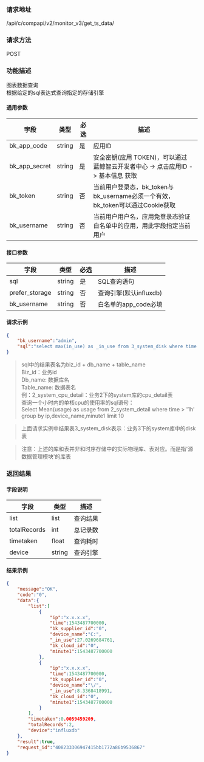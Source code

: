 
### 请求地址

/api/c/compapi/v2/monitor_v3/get_ts_data/



### 请求方法

POST


### 功能描述

图表数据查询  
根据给定的sql表达式查询指定的存储引擎  



#### 通用参数

| 字段 | 类型 | 必选 |  描述 |
|-----------|------------|--------|------------|
| bk_app_code  |  string    | 是 | 应用ID     |
| bk_app_secret|  string    | 是 | 安全密钥(应用 TOKEN)，可以通过 蓝鲸智云开发者中心 -&gt; 点击应用ID -&gt; 基本信息 获取 |
| bk_token     |  string    | 否 | 当前用户登录态，bk_token与bk_username必须一个有效，bk_token可以通过Cookie获取 |
| bk_username  |  string    | 否 | 当前用户用户名，应用免登录态验证白名单中的应用，用此字段指定当前用户 |

#### 接口参数

| 字段           | 类型   | 必选 | 描述        |
| -------------- | ------ | ---- | ----------- |
| sql            | string | 是   | SQL查询语句 |
| prefer_storage | string | 否   | 查询引擎(默认influxdb)    |
| bk_username    | string | 否   | 白名单的app_code必填      |

#### 请求示例

```json
{
    "bk_username":"admin",
    "sql":"select max(in_use) as _in_use from 3_system_disk where time >= \"1m\" group by ip, bk_cloud_id, bk_supplier_id, device_name, minute1 order by time desc limit 1"
}
```

>sql中的结果表名为biz_id + db_name + table_name  
>Biz_id：业务id  
>Db_name: 数据库名  
>Table_name: 数据表名  
>例：2_system_cpu_detail：业务2下的system库的cpu_detail表  
>查询一个小时内的单核cpu的使用率的sql语句：  
>Select Mean(usage) as usage from 2_system_detail where time > '1h' group by ip,device_name,minute1 limit 10  

>上面请求实例中结果表3_system_disk表示：业务3下的system库中的disk表  

>注意：上述的库和表并非和时序存储中的实际物理库、表对应。而是指'源数据管理模块'的库表


### 返回结果

#### 字段说明

| 字段                | 类型   | 描述     |
| ------------------- | ------ | -------- |
| list                | list   | 查询结果 |
| totalRecords        | int    | 总记录数 |
| timetaken           | float  | 查询耗时 |
| device              | string | 查询引擎 |

#### 结果示例

```json
{
    "message":"OK",
    "code":"0",
    "data":{
        "list":[
            {
                "ip":"x.x.x.x",
                "time":1543487700000,
                "bk_supplier_id":"0",
                "device_name":"C:",
                "_in_use":27.0269684761,
                "bk_cloud_id":"0",
                "minute1":1543487700000
            },
            {
                "ip":"x.x.x.x",
                "time":1543487700000,
                "bk_supplier_id":"0",
                "device_name":"\/",
                "_in_use":8.3368418991,
                "bk_cloud_id":"0",
                "minute1":1543487700000
            }
        ],
        "timetaken":0.0059459209,
        "totalRecords":2,
        "device":"influxdb"
    },
    "result":true,
    "request_id":"408233306947415bb1772a86b9536867"
}
```